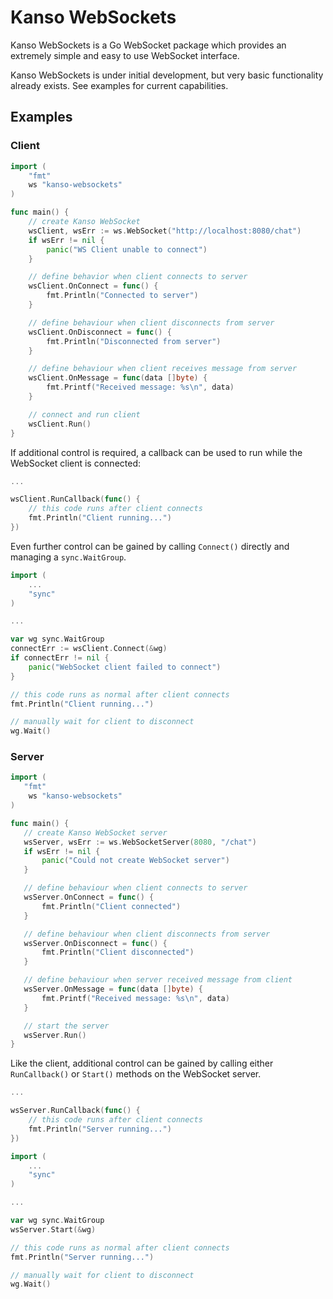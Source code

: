 # Kanso WebSockets

Kanso WebSockets is a Go WebSocket package which provides an extremely simple and easy to use
WebSocket interface.

Kanso WebSockets is under initial development, but very basic functionality already exists.
See examples for current capabilities.

## Examples
### Client
```go
import (
	"fmt"
	ws "kanso-websockets"
)

func main() {
	// create Kanso WebSocket
	wsClient, wsErr := ws.WebSocket("http://localhost:8080/chat")
	if wsErr != nil {
		panic("WS Client unable to connect")
	}

	// define behavior when client connects to server
	wsClient.OnConnect = func() {
		fmt.Println("Connected to server")
	}

	// define behaviour when client disconnects from server
	wsClient.OnDisconnect = func() {
		fmt.Println("Disconnected from server")
	}

	// define behaviour when client receives message from server
	wsClient.OnMessage = func(data []byte) {
		fmt.Printf("Received message: %s\n", data)
	}

	// connect and run client
	wsClient.Run()
}
```

If additional control is required, a callback can be used to run while the WebSocket client is connected:
```go
...

wsClient.RunCallback(func() {
	// this code runs after client connects
	fmt.Println("Client running...")
})
```

Even further control can be gained by calling `Connect()` directly and managing a `sync.WaitGroup`.
```go
import (
	...
	"sync"
)

...

var wg sync.WaitGroup
connectErr := wsClient.Connect(&wg)
if connectErr != nil {
	panic("WebSocket client failed to connect")
}

// this code runs as normal after client connects
fmt.Println("Client running...")

// manually wait for client to disconnect
wg.Wait()
```
### Server
 ```go
import (
	"fmt"
	 ws "kanso-websockets"
)

func main() {
	// create Kanso WebSocket server
	wsServer, wsErr := ws.WebSocketServer(8080, "/chat")
	if wsErr != nil {
		panic("Could not create WebSocket server")
	}

	// define behaviour when client connects to server
	wsServer.OnConnect = func() {
		fmt.Println("Client connected")
	}

	// define behaviour when client disconnects from server
	wsServer.OnDisconnect = func() {
		fmt.Println("Client disconnected")
	}

	// define behaviour when server received message from client
	wsServer.OnMessage = func(data []byte) {
		fmt.Printf("Received message: %s\n", data)
	}

	// start the server
	wsServer.Run()
}
```

Like the client, additional control can be gained by calling either `RunCallback()` or `Start()` methods on the WebSocket server.
```go
...

wsServer.RunCallback(func() {
	// this code runs after client connects
	fmt.Println("Server running...")
})
```


```go
import (
	...
	"sync"
)

...

var wg sync.WaitGroup
wsServer.Start(&wg)

// this code runs as normal after client connects
fmt.Println("Server running...")

// manually wait for client to disconnect
wg.Wait()
```